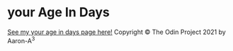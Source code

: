 # your Age In Days

[See my your age in days page here!](https://aron-helu.github.io/yourAgeInDays/
)
Copyright &copy; The Odin Project 2021 by Aaron-A<sup>3</sup>
